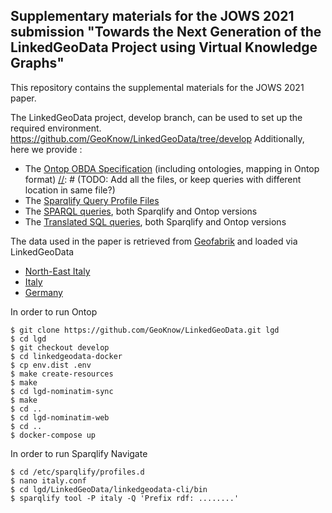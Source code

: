Supplementary materials for the JOWS 2021 submission "Towards the Next Generation of the LinkedGeoData Project using Virtual Knowledge Graphs"
--------------------------------------------------------------------------------------------------

This repository contains the supplemental materials for the JOWS 2021 paper.

The LinkedGeoData project, develop branch, can be used to set up the required environment.
https://github.com/GeoKnow/LinkedGeoData/tree/develop
Additionally, here we provide :

[//]: # (TODO: Use the link to the specific date rather than latest)
- The [Ontop OBDA Specification](https://github.com/GeoKnow/LinkedGeoData/blob/develop/linkedgeodata-docker/lgd-ontop-web/lgd.obda) (including ontologies, mapping in Ontop format)
  [//]: # (TODO: Add all the files, or keep queries with different location in same file?)
- The [Sparqlify Query Profile Files](sparqlify%20profile%20files)
- The [SPARQL queries](SPARQL%20queries), both Sparqlify and Ontop versions
- The [Translated SQL queries](translated%20SQL%20queries), both Sparqlify and Ontop versions

The data used in the paper is retrieved from [Geofabrik](http://download.geofabrik.de/) and loaded via LinkedGeoData
- [North-East Italy](http://download.geofabrik.de/europe/italy/nord-est-latest.osm.pbf)
- [Italy](http://download.geofabrik.de/europe/italy-latest.osm.pbf)
- [Germany](http://download.geofabrik.de/europe/germany-latest.osm.pbf)


In order to run Ontop
```
$ git clone https://github.com/GeoKnow/LinkedGeoData.git lgd
$ cd lgd
$ git checkout develop
$ cd linkedgeodata-docker
$ cp env.dist .env
$ make create-resources
$ make
$ cd lgd-nominatim-sync
$ make
$ cd ..
$ cd lgd-nominatim-web
$ cd ..
$ docker-compose up
```

[//]: # (TODO: Restate the steps to install LGD debian or just Sparqlify?)
[//]: # (TODO: Test again Docker for this?)
In order to run Sparqlify
Navigate
```
$ cd /etc/sparqlify/profiles.d
$ nano italy.conf
$ cd lgd/LinkedGeoData/linkedgeodata-cli/bin
$ sparqlify tool -P italy -Q 'Prefix rdf: ........'
```
